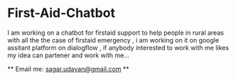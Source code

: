 # First-Aid-Chatbot

I am working on a chatbot  for firstaid support to help people in rural areas with all the  the case of firstaid emergency , i am working on it on google assitant platform on dialogflow , if anybody interested to work with me likes my idea can partener and work with me...

** Email me: sagar.udayan@gmail.com **
